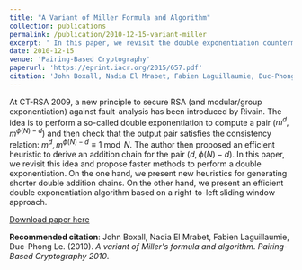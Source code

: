 ```yaml
---
title: "A Variant of Miller Formula and Algorithm"
collection: publications
permalink: /publication/2010-12-15-variant-miller
excerpt: ' In this paper, we revisit the double exponentiation countermeasure and propose faster methods to perform a double exponentiation. On the one hand, we present new heuristics for generating shorter double addition chains. On the other hand, we present an efficient double exponentiation algorithm based on a right-to-left sliding window approach.'
date: 2010-12-15
venue: 'Pairing-Based Cryptography'
paperurl: 'https://eprint.iacr.org/2015/657.pdf'
citation: 'John Boxall, Nadia El Mrabet, Fabien Laguillaumie, Duc-Phong Le. (2010). &quot;A variant of Miller's formula and algorithm.&quot; <i>CT-RSA 2014</i>.'
---
```

At CT-RSA 2009, a new principle to secure RSA (and modular/group exponentiation) against fault-analysis has been introduced by Rivain. The idea is to perform a so-called double exponentiation to compute a pair ($m^d, m^{\phi(N) − d}$) and then check that the output pair satisfies the consistency relation: $m^d, m^{\phi(N) − d} \equiv 1 \bmod N$. The author then proposed an efficient heuristic to derive an addition chain for the pair $(d, \phi(N) − d)$. In this paper, we revisit this idea and propose faster methods to perform a double exponentiation. On the one hand, we present new heuristics for generating shorter double addition chains. On the other hand, we present an efficient double exponentiation algorithm based on a right-to-left sliding window approach.

[Download paper here](https://hal.science/hal-01083368/document)

**Recommended citation**: John Boxall, Nadia El Mrabet, Fabien Laguillaumie, Duc-Phong Le. (2010). *A variant of Miller's formula and algorithm*. <i>Pairing-Based Cryptography 2010</i>.